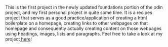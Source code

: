 This is the first project in the newly updated foundations portion of the odin project, and my first personal project in quite some time. It is a recipes project that serves as a good practice/application of creating a html boilerplate on a homepage, creating links to other webpages on that homepage and consequently actually creating content on those webpages using headings, images, lists and paragraphs.
Feel free to take a look at my project<a href="https://twincasper.github.io/odin-recipes/"> here</a>!
